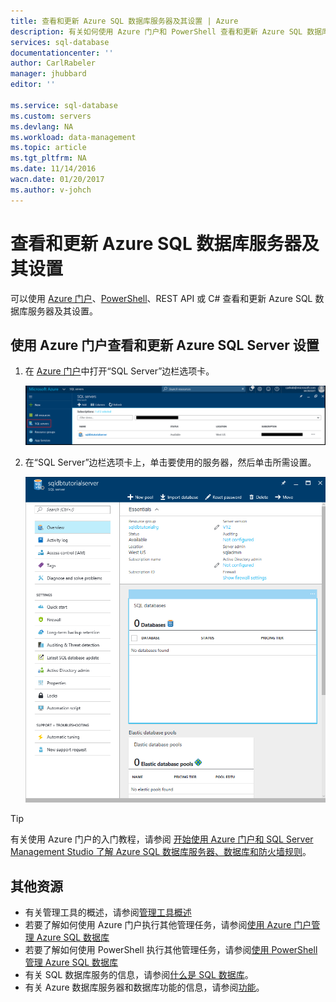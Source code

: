 ```yaml
---
title: 查看和更新 Azure SQL 数据库服务器及其设置 | Azure
description: 有关如何使用 Azure 门户和 PowerShell 查看和更新 Azure SQL 数据库服务器设置的快速参考。
services: sql-database
documentationcenter: ''
author: CarlRabeler
manager: jhubbard
editor: ''

ms.service: sql-database
ms.custom: servers
ms.devlang: NA
ms.workload: data-management
ms.topic: article
ms.tgt_pltfrm: NA
ms.date: 11/14/2016
wacn.date: 01/20/2017
ms.author: v-johch
---
```


# 查看和更新 Azure SQL 数据库服务器及其设置

可以使用 [Azure 门户](./sql-database-manage-portal.md)、[PowerShell](./sql-database-manage-powershell.md)、REST API 或 C# 查看和更新 Azure SQL 数据库服务器及其设置。

## 使用 Azure 门户查看和更新 Azure SQL Server 设置
1. 在 [Azure 门户](https://portal.azure.cn/)中打开“SQL Server”边栏选项卡。

    ![新 SQL Server](./media/sql-database-get-started/new-sql-server.png)  

2. 在“SQL Server”边栏选项卡上，单击要使用的服务器，然后单击所需设置。

    ![“SQL Server”边栏选项卡](./media/sql-database-get-started/sql-server-blade.png)  

> [!TIP]
有关使用 Azure 门户的入门教程，请参阅 [开始使用 Azure 门户和 SQL Server Management Studio 了解 Azure SQL 数据库服务器、数据库和防火墙规则](./sql-database-get-started.md)。
>

## 其他资源
* 有关管理工具的概述，请参阅[管理工具概述](./sql-database-manage-overview.md)
* 若要了解如何使用 Azure 门户执行其他管理任务，请参阅[使用 Azure 门户管理 Azure SQL 数据库](./sql-database-manage-portal.md)
* 若要了解如何使用 PowerShell 执行其他管理任务，请参阅[使用 PowerShell 管理 Azure SQL 数据库](./sql-database-manage-powershell.md)
* 有关 SQL 数据库服务的信息，请参阅[什么是 SQL 数据库](./sql-database-technical-overview.md)。
* 有关 Azure 数据库服务器和数据库功能的信息，请参阅[功能](./sql-database-features.md)。

<!---HONumber=Mooncake_0116_2017-->